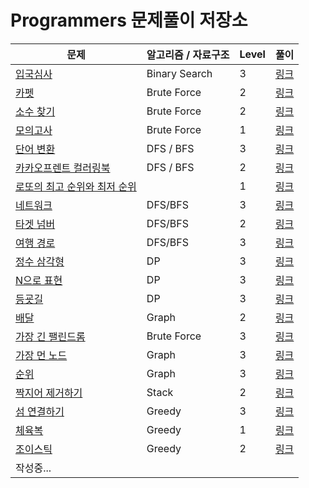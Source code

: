 # Programmers 문제풀이 저장소

| 문제 | 알고리즘 / 자료구조   | Level | 풀이 |
|-----------------------------------------------------------------------|---------------| --- |------------------------------------------|
| [입국심사](https://programmers.co.kr/learn/courses/30/lessons/43238)    | Binary Search | 3 | [링크](https://praetoriani.tistory.com/26) |
| [카펫](https://programmers.co.kr/learn/courses/30/lessons/42842)       | Brute Force | 2 | [링크](https://praetoriani.tistory.com/9)  |
| [소수 찾기](https://programmers.co.kr/learn/courses/30/lessons/42839)   | Brute Force   | 2 | [링크](https://praetoriani.tistory.com/8)  |
| [모의고사](https://programmers.co.kr/learn/courses/30/lessons/42840)    | Brute Force   | 1 | [링크](https://praetoriani.tistory.com/7)  |
| [단어 변환](https://programmers.co.kr/learn/courses/30/lessons/43163)   | DFS / BFS     | 3 | [링크](https://praetoriani.tistory.com/12) |
| [카카오프렌트 컬러링북](https://programmers.co.kr/learn/courses/30/lessons/1829) | DFS / BFS     | 2 | [링크](https://praetoriani.tistory.com/56) |
| [로또의 최고 순위와 최저 순위](https://programmers.co.kr/learn/courses/30/lessons/77484) |               | 1 | [링크](https://praetoriani.tistory.com/57) |
| [네트워크](https://programmers.co.kr/learn/courses/30/lessons/43162?language=java) | DFS/BFS       | 3 | [링크](https://praetoriani.tistory.com/11) | 
| [타겟 넘버](https://programmers.co.kr/learn/courses/30/lessons/43165)   | DFS/BFS       | 2 | [링크](https://praetoriani.tistory.com/10) | 
| [여행 경로](https://programmers.co.kr/learn/courses/30/lessons/43164)   | DFS/BFS       | 3 | [링크](https://praetoriani.tistory.com/13) | 
| [정수 삼각형](https://programmers.co.kr/learn/courses/30/lessons/43105)  | DP            | 3 | [링크](https://praetoriani.tistory.com/28) |
| [N으로 표현](https://programmers.co.kr/learn/courses/30/lessons/42895)  | DP            | 3 | [링크](https://praetoriani.tistory.com/27) |
| [등굣길](https://programmers.co.kr/learn/courses/30/lessons/42898)      | DP            | 3 | [링크](https://praetoriani.tistory.com/29) |
| [배달](https://programmers.co.kr/learn/courses/30/lessons/12978)       | Graph         | 2 | [링크](https://praetoriani.tistory.com/39) |
| [가장 긴 팰린드롬](https://programmers.co.kr/learn/courses/30/lessons/12904) | Brute Force   | 3 | [링크](https://praetoriani.tistory.com/34) |
| [가장 먼 노드](https://programmers.co.kr/learn/courses/30/lessons/49189) | Graph         | 3 | [링크](https://praetoriani.tistory.com/30) |
| [순위](https://programmers.co.kr/learn/courses/30/lessons/49191)       | Graph         | 3 | [링크](https://praetoriani.tistory.com/31) |
| [짝지어 제거하기](https://programmers.co.kr/learn/courses/30/lessons/12973) | Stack         | 2      | [링크](https://praetoriani.tistory.com/58) | 
| [섬 연결하기](https://programmers.co.kr/learn/courses/30/lessons/42861) | Greedy | 3 | [링크](https://praetoriani.tistory.com/24) |
| [체육복](https://programmers.co.kr/learn/courses/30/lessons/42862) | Greedy | 1 | [링크](https://praetoriani.tistory.com/21) |
| [조이스틱](https://programmers.co.kr/learn/courses/30/lessons/42860) | Greedy | 2 | [링크](https://praetoriani.tistory.com/22) |
| 작성중... | | | |